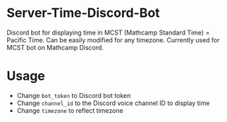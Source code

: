 # Server-Time-Discord-Bot

Discord bot for displaying time in MCST (Mathcamp Standard Time) = Pacific Time.
Can be easily modified for any timezone.
Currently used for MCST bot on Mathcamp Discord.

# Usage

- Change `bot_token` to Discord bot token
- Change `channel_id` to the Discord voice channel ID to display time
- Change `timezone` to reflect timezone
